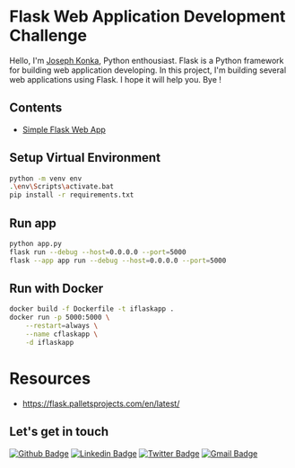 # Flask Web Application Development Challenge

Hello, I'm [Joseph Konka](https://www.linkedin.com/in/joseph-koami-konka/), Python enthousiast. Flask is a Python framework for building web application developing. In this project, I'm building several web applications using Flask. I hope it will help you. Bye !

## Contents
- [Simple Flask Web App](01_First_App)

## Setup Virtual Environment
```sh
python -m venv env
.\env\Scripts\activate.bat
pip install -r requirements.txt
```

## Run app
```sh
python app.py
flask run --debug --host=0.0.0.0 --port=5000
flask --app app run --debug --host=0.0.0.0 --port=5000
```

## Run with Docker
```sh
docker build -f Dockerfile -t iflaskapp .
docker run -p 5000:5000 \
    --restart=always \
    --name cflaskapp \
    -d iflaskapp
```

# Resources
- https://flask.palletsprojects.com/en/latest/

## Let's get in touch
[![Github Badge](https://img.shields.io/badge/-Github-000?style=flat-square&logo=Github&logoColor=white&link=https://github.com/joekakone)](https://github.com/joekakone) [![Linkedin Badge](https://img.shields.io/badge/-LinkedIn-blue?style=flat-square&logo=Linkedin&logoColor=white&link=https://www.linkedin.com/in/joseph-koami-konka/)](https://www.linkedin.com/in/joseph-koami-konka/) [![Twitter Badge](https://img.shields.io/badge/-Twitter-blue?style=flat-square&logo=Twitter&logoColor=white&link=https://www.twitter.com/joekakone)](https://www.twitter.com/joekakone) [![Gmail Badge](https://img.shields.io/badge/-Gmail-c14438?style=flat-square&logo=Gmail&logoColor=white&link=mailto:joseph.kakone@gmail.com)](mailto:joseph.kakone@gmail.com)